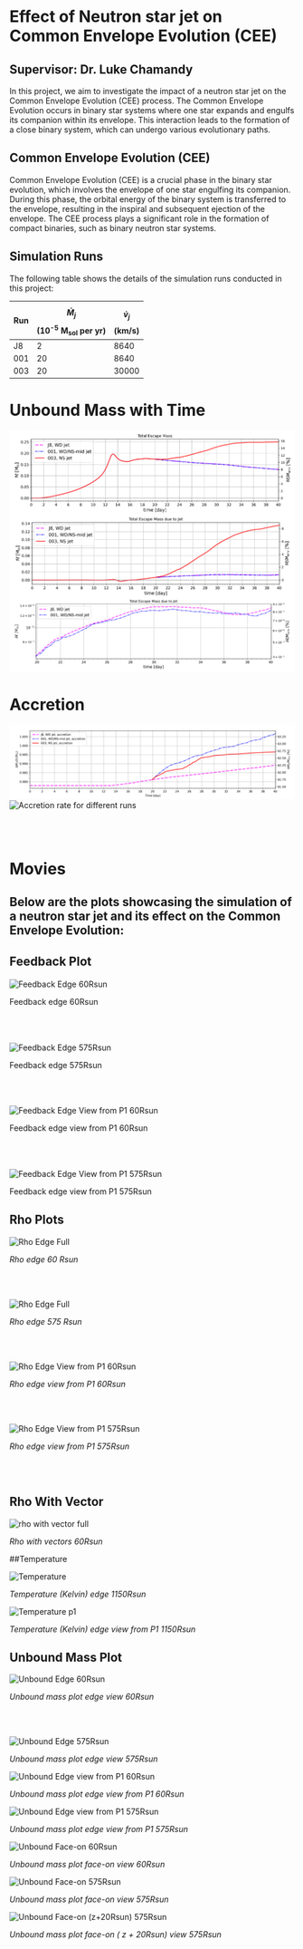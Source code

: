 


# Effect of Neutron star jet on Common Envelope Evolution (CEE)
## Supervisor: Dr. Luke Chamandy

In this project, we aim to investigate the impact of a neutron star jet on the Common Envelope Evolution (CEE) process. The Common Envelope Evolution occurs in binary star systems where one star expands and engulfs its companion within its envelope. This interaction leads to the formation of a close binary system, which can undergo various evolutionary paths.

## Common Envelope Evolution (CEE)

Common Envelope Evolution (CEE) is a crucial phase in the binary star evolution, which involves the envelope of one star engulfing its companion. During this phase, the orbital energy of the binary system is transferred to the envelope, resulting in the inspiral and subsequent ejection of the envelope. The CEE process plays a significant role in the formation of compact binaries, such as binary neutron star systems.

## Simulation Runs

The following table shows the details of the simulation runs conducted in this project:

| Run | $$\dot{M}_j$$ (10<sup>-5</sup> M<sub>sol</sub> per yr) |  $$\dot{v}_j$$  (km/s) |
| --- | ------------------------------------------------------- | --------------- |
| J8  | 2                                                   | 8640            |
| 001 | 20                                                  | 8640            |
| 003 | 20                                                  | 30000           |



# Unbound Mass with Time



<img src="/Plots/Total Escape Mass_2023-09-19.png" alt="Total Unbound Mass" align="center">



<img src="/Plots/Total Escape Mass due to jet_2023-09-19.png" alt="Total Unbound Mass jet only" align="center">



<img src="/Plots/J8 Vs 001 Escape Mass2023-09-19.png" alt="Difference in run 001 and J8" align="center">


# Accretion 

<img src="/Plots/Accretion_with_time_2023-09-19.png" alt="Accretion rate for different runs" align="center">

<img src="/Plots/Accretion_rate_2023-09-19" alt="Accretion rate for different runs" align="center">



<br><br>
# Movies


## Below are the plots showcasing the simulation of a neutron star jet and its effect on the Common Envelope Evolution:



## Feedback Plot


<img src="/Plots/Feedback%20Plots/Feedback_edge_60Rsun.gif" alt="Feedback Edge 60Rsun" align="center">

Feedback edge 60Rsun

<br> <br>


<img src="/Plots/Feedback%20Plots/Feedback_edge_575Rsun.gif" alt="Feedback Edge 575Rsun" align="center">

Feedback edge 575Rsun

<br><br>


<img src="/Plots/Feedback%20Plots/Feedback_edge_P1_60Rsun.gif" alt="Feedback Edge View from P1 60Rsun" align="center">

Feedback edge view from P1 60Rsun

<br><br>


<img src="/Plots/Feedback%20Plots/Feedback_edge_P1_575Rsun.gif" alt="Feedback Edge View from P1 575Rsun" align="center">

Feedback edge view from P1 575Rsun



## Rho Plots



  <img src="/Plots/Rho/rho_edge_60Rsun.gif" alt="Rho Edge Full">

<em>Rho edge 60 Rsun </em>

<br><br>


  <img src="/Plots/Rho/rho_edge_575Rsun.gif" alt="Rho Edge Full">

<em>Rho edge 575 Rsun</em>

<br><br>


  <img src="/Plots/Rho/rho_edge_P1_60Rsun.gif" alt="Rho Edge View from P1 60Rsun">

<em>Rho edge view from P1 60Rsun</em>

<br><br>


  <img src="/Plots/Rho/rho_edge_P1_575Rsun.gif" alt="Rho Edge View from P1 575Rsun">

<em>Rho edge view from P1 575Rsun</em>

<br><br>

## Rho With Vector


  <img src="/Plots/Other_Plots/rho_with_vectors_edge_P1_60Rsun.gif" alt="rho with vector full">

<em>Rho with vectors 60Rsun </em>

##Temperature


  <img src="/Plots/Other_Plots/temperature_edge_1150.gif" alt="Temperature">

<em>Temperature (Kelvin) edge 1150Rsun  </em>


  <img src="/Plots/Other_Plots/temperature_edge_p1_575.gif" alt="Temperature p1">

<em>Temperature (Kelvin) edge view from P1 1150Rsun  </em>


## Unbound Mass Plot


  <img src="/Plots/Unbound/Unbound_mass_Edge_60.gif" alt="Unbound Edge 60Rsun">

<em>Unbound mass plot edge view 60Rsun </em>

<br><br>


  <img src="/Plots/Unbound/Unbound_mass_Edge_575.gif" alt="Unbound Edge 575Rsun">

<em>Unbound mass plot edge view 575Rsun </em>


  <img src="/Plots/Unbound/Unbound_mass_Edge_P1_60.gif" alt="Unbound Edge view from P1 60Rsun">

<em>Unbound mass plot edge view from P1 60Rsun </em>


  <img src="/Plots/Unbound/Unbound_mass_Edge_P1_575.gif" alt="Unbound Edge view from P1 575Rsun">

<em>Unbound mass plot edge view from P1 575Rsun </em>



  <img src="/Plots/Unbound/Unbound_mass_Face_60.gif" alt="Unbound Face-on 60Rsun">

<em>Unbound mass plot face-on view 60Rsun </em>



  <img src="/Plots/Unbound/Unbound_mass_Face_575.gif" alt="Unbound Face-on 575Rsun">

<em>Unbound mass plot face-on view 575Rsun </em>



  <img src="/Plots/Unbound/Unbound_face_z_20Rsun.gif" alt="Unbound Face-on (z+20Rsun) 575Rsun">

<em>Unbound mass plot face-on ( z + 20Rsun) view 575Rsun </em>
